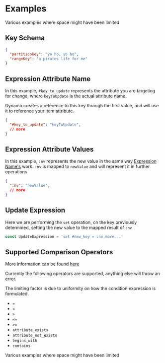 # Examples

Various examples where space might have been limited


## Key Schema

```json
{
  "partitionKey": "yo ho, yo ho",
  "rangeKey": "a pirates life for me"
}
```

## Expression Attribute Name

In this example, `#key_to_update` represents the attribute you are targeting for change, where `keyToUpdate` is the actual attribute name.

Dynamo creates a reference to this key through the first value, and will use it to reference your item attribute.

```json
{ 
  "#key_to_update": "keyToUpdate",
  // more
}
```

## Expression Attribute Values

In this example, `:nv` represents the new value in the same way [Expression Name's](#dynamo-expression-name) work. `:nv` is mapped to `newValue` and will represent it in further operations


```json
{
  ":nv": "newValue",
  // more
}
```

## Update Expression

Here we are performing the `set` operation, on the key previously determined, setting the new value to the mapped result of `:nv`

```js
const UpdateExpression = 'set #new_key = :nv,more...'
```

## Supported Comparison Operators

More information can be found [here](https://docs.aws.amazon.com/AWSJavaScriptSDK/latest/AWS/DynamoDB.html#query-property)

Currently the following operators are supported, anything else will throw an error.

The limiting factor is due to uniformity on how the condition expression is formulated.

- `=`
- `<`
- `>`
- `<=`
- `>=`
- `attribute_exists`
- `attribute_not_exists`
- `begins_with`
- `contains`

Various examples where space might have been limited


